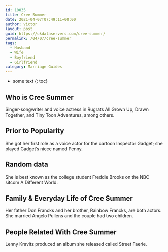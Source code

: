 ```yaml
---
id: 10035
title: Cree Summer
date: 2021-04-07T07:49:11+00:00
author: victor
layout: post
guid: https://ukdataservers.com/cree-summer/
permalink: /04/07/cree-summer
tags:
  - Husband
  - Wife
  - Boyfriend
  - Girlfriend
category: Marriage Guides
---
```


* some text
{: toc}


## Who is Cree Summer



Singer-songwriter and voice actress in Rugrats All Grown Up, Drawn Together, and Tiny Toon Adventures, among others.

                
                
                
## Prior to Popularity



She got her first role as a voice actor for the cartoon Inspector Gadget; she played Gadget&#8217;s niece named Penny.

                
                
                
## Random data



She is best known as the college student Freddie Brooks on the NBC sitcom A Different World.

                
                
                
## Family & Everyday Life of Cree Summer



Her father Don Francks and her brother, Rainbow Francks, are both actors. She married Angelo Pullens and the couple had two children.

                
                
                
## People Related With Cree Summer



Lenny Kravitz produced an album she released called Street Faerie.

                
              
            
          
          
          
